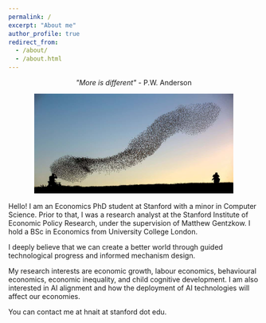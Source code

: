 ```yaml
---
permalink: /
excerpt: "About me"
author_profile: true
redirect_from: 
  - /about/
  - /about.html
---
```


<p align="center">
  <em>"More is different"</em> - P.W. Anderson
</p>

<p align="center">
  <img src="/images/birds.jpeg" height = "200" width="400"/>
</p>


Hello! I am an Economics PhD student at Stanford with a minor in Computer Science. Prior to that, I was a research analyst at the Stanford Institute of Economic Policy Research, under the supervision of Matthew Gentzkow. I hold a BSc in Economics from University College London.<br /> 

I deeply believe that we can create a better world through guided technological progress and informed mechanism design. 

My research interests are economic growth, labour economics, behavioural economics, economic inequality, and child cognitive development. I am also interested in AI alignment and how the deployment of AI technologies will affect our economies. <br />

You can contact me at hnait at stanford dot edu.
